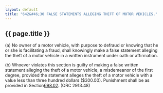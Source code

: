 ---
layout: default 
title: "642&#46;30 FALSE STATEMENTS ALLEGING THEFT OF MOTOR VEHICLES."---

{{ page.title }}
----------------

​(a) No owner of a motor vehicle, with purpose to defraud or knowing
that he or she is facilitating a fraud, shall knowingly make a false
statement alleging the theft of a motor vehicle in a written instrument
under oath or affirmation.

​(b) Whoever violates this section is guilty of making a false written
statement alleging the theft of a motor vehicle, a misdemeanor of the
first degree, provided the statement alleges the theft of a motor
vehicle with a value less than three hundred dollars (\$300.00).
Punishment shall be as provided in Section[698.02](38e2f631.html). (ORC
2913.48)
